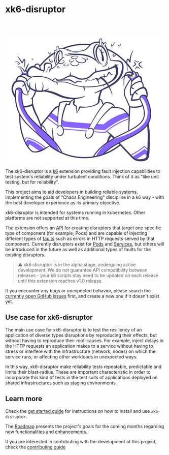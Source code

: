 # xk6-disruptor

</br>
</br>

<div align="center">

![logo](assets/logo.png)


</div>

The xk6-disruptor is a [k6](https://k6.io) extension providing fault injection capabilities to test system's reliability under turbulent conditions. Think of it as "like unit testing, but for reliability". 

This project aims to aid developers in building reliable systems, implementing the goals of "Chaos Engineering" discipline in a k6 way - with the best developer experience as its primary objective. 

xk6-disruptor is intended for systems running in kubernetes. Other platforms are not supported at this time.

The extension offers an [API](https://k6.io/docs/javascript-api/xk6-disruptor/api) for creating disruptors that target one specific type of component (for example, Pods) and are capable of injecting different types of [faults](https://k6.io/docs/javascript-api/xk6-disruptor/api/faults) such as errors in HTTP requests served by that component. Currently disruptors exist for [Pods](https://k6.io/docs/javascript-api/xk6-disruptor/api/poddisruptor) and [Services](https://k6.io/docs/javascript-api/xk6-disruptor/api/servicedisruptor), but others will be introduced in the future as well as additional types of faults for the existing disruptors.

> ⚠️  xk6-disruptor is in the alpha stage, undergoing active development. We do not guarantee API compatibility between releases - your k6 scripts may need to be updated on each release until this extension reaches v1.0 release.

If you encounter any bugs or unexpected behavior, please search the [currently open GitHub issues](https://github.com/grafana/xk6-disruptor/issues) first, and create a new one if it doesn't exist yet.

## Use case for xk6-disruptor

The main use case for xk6-disruptor is to test the resiliency of an application of diverse types disruptions by reproducing their effects, but without having to reproduce their root-causes. For example, inject delays in the HTTP requests an application makes to a service  without having to stress or interfere with the infrastructure (network, nodes) on which the service runs, or affecting other workloads in unexpected ways.

In this way, xk6-disruptor make reliability tests repeatable, predictable and limits their blast-radius. These are important characteristic in order to incorporate this kind of tests in the test suits of applications deployed on shared infrastructures such as staging environments.

## Learn more

Check the [get started guide](https://k6.io/docs/javascript-api/xk6-disruptor/getstarted) for instructions on how to install and use `xk6-disruptor`.

The [Roadmap](/ROADMAP.md) presents the project's goals for the coming months regarding new functionalities and enhancements.

If you are interested in contributing with the development of this project, check the [contributing guide](/docs/01-development/01-contributing.md)
